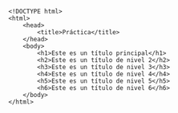 <code>
&lt;!DOCTYPE html&gt;
&lt;html&gt;
    &lt;head&gt;
        &lt;title&gt;Práctica&lt;/title&gt;
    &lt;/head&gt;
    &lt;body&gt;
        &lt;h1&gt;Este es un título principal&lt;/h1&gt;
        &lt;h2&gt;Este es un título de nivel 2&lt;/h2&gt;
        &lt;h3&gt;Este es un título de nivel 3&lt;/h3&gt;
        &lt;h4&gt;Este es un título de nivel 4&lt;/h4&gt;
        &lt;h5&gt;Este es un título de nivel 5&lt;/h5&gt;
        &lt;h6&gt;Este es un título de nivel 6&lt;/h6&gt;
    &lt;/body&gt;
&lt;/html&gt;
</code>